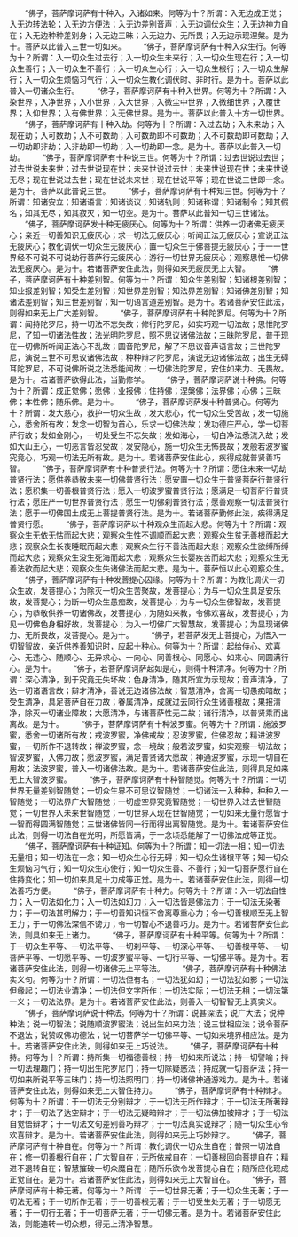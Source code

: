 <!-- { "loadSidebar": true } -->
　　“佛子，菩萨摩诃萨有十种入，入诸如来。何等为十？所谓：入无边成正觉；入无边转法轮；入无边方便法；入无边差别音声；入无边调伏众生；入无边神力自在；入无边种种差别身；入无边三昧；入无边力、无所畏；入无边示现涅槃。是为十。菩萨以此普入三世一切如来。
　　“佛子，菩萨摩诃萨有十种入众生行。何等为十？所谓：入一切众生过去行；入一切众生未来行；入一切众生现在行；入一切众生善行；入一切众生不善行；入一切众生心行；入一切众生根行；入一切众生解行；入一切众生烦恼习气行；入一切众生教化调伏时、非时行。是为十。菩萨以此普入一切诸众生行。
　　“佛子，菩萨摩诃萨有十种入世界。何等为十？所谓：入染世界；入净世界；入小世界；入大世界；入微尘中世界；入微细世界；入覆世界；入仰世界；入有佛世界；入无佛世界。是为十。菩萨以此普入十方一切世界。
　　“佛子，菩萨摩诃萨有十种入劫。何等为十？所谓：入过去劫；入未来劫；入现在劫；入可数劫；入不可数劫；入可数劫即不可数劫；入不可数劫即可数劫；入一切劫即非劫；入非劫即一切劫；入一切劫即一念。是为十。菩萨以此普入一切劫。
　　“佛子，菩萨摩诃萨有十种说三世。何等为十？所谓：过去世说过去世；过去世说未来世；过去世说现在世；未来世说过去世；未来世说现在世；未来世说无尽；现在世说过去世；现在世说未来世；现在世说平等；现在世说三世即一念。是为十。菩萨以此普说三世。
　　“佛子，菩萨摩诃萨有十种知三世。何等为十？所谓：知诸安立；知诸语言；知诸谈议；知诸轨则；知诸称谓；知诸制令；知其假名；知其无尽；知其寂灭；知一切空。是为十。菩萨以此普知一切三世诸法。
　　“佛子，菩萨摩诃萨发十种无疲厌心。何等为十？所谓：供养一切诸佛无疲厌心；亲近一切善知识无疲厌心；求一切法无疲厌心；听闻正法无疲厌心；宣说正法无疲厌心；教化调伏一切众生无疲厌心；置一切众生于佛菩提无疲厌心；于一一世界经不可说不可说劫行菩萨行无疲厌心；游行一切世界无疲厌心；观察思惟一切佛法无疲厌心。是为十。若诸菩萨安住此法，则得如来无疲厌无上大智。
　　“佛子，菩萨摩诃萨有十种差别智。何等为十？所谓：知众生差别智；知诸根差别智；知业报差别智；知受生差别智；知世界差别智；知法界差别智；知诸佛差别智；知诸法差别智；知三世差别智；知一切语言道差别智。是为十。若诸菩萨安住此法，则得如来无上广大差别智。
　　“佛子，菩萨摩诃萨有十种陀罗尼。何等为十？所谓：闻持陀罗尼，持一切法不忘失故；修行陀罗尼，如实巧观一切法故；思惟陀罗尼，了知一切诸法性故；法光明陀罗尼，照不思议诸佛法故；三昧陀罗尼，普于现在一切佛所听闻正法心不乱故；圆音陀罗尼，解了不思议音声语言故；三世陀罗尼，演说三世不可思议诸佛法故；种种辩才陀罗尼，演说无边诸佛法故；出生无碍耳陀罗尼，不可说佛所说之法悉能闻故；一切佛法陀罗尼，安住如来力、无畏故。是为十。若诸菩萨欲得此法，当勤修学。
　　“佛子，菩萨摩诃萨说十种佛。何等为十？所谓：成正觉佛；愿佛；业报佛；住持佛；涅槃佛；法界佛；心佛；三昧佛；本性佛；随乐佛。是为十。
　　“佛子，菩萨摩诃萨发十种普贤心。何等为十？所谓：发大慈心，救护一切众生故；发大悲心，代一切众生受苦故；发一切施心，悉舍所有故；发念一切智为首心，乐求一切佛法故；发功德庄严心，学一切菩萨行故；发如金刚心，一切处受生不忘失故；发如海心，一切白净法悉流入故；发如大山王心，一切恶言皆忍受故；发安隐心，施一切众生无怖畏故；发般若波罗蜜究竟心，巧观一切法无所有故。是为十。若诸菩萨安住此心，疾得成就普贤善巧智。
　　“佛子，菩萨摩诃萨有十种普贤行法。何等为十？所谓：愿住未来一切劫普贤行法；愿供养恭敬未来一切佛普贤行法；愿安置一切众生于普贤菩萨行普贤行法；愿积集一切善根普贤行法；愿入一切波罗蜜普贤行法；愿满足一切菩萨行普贤行法；愿庄严一切世界普贤行法；愿生一切佛刹普贤行法；愿善观察一切法普贤行法；愿于一切佛国土成无上菩提普贤行法。是为十。若诸菩萨勤修此法，疾得满足普贤行愿。
　　“佛子，菩萨摩诃萨以十种观众生而起大悲。何等为十？所谓：观察众生无依无怙而起大悲；观察众生性不调顺而起大悲；观察众生贫无善根而起大悲；观察众生长夜睡眠而起大悲；观察众生行不善法而起大悲；观察众生欲缚所缚而起大悲；观察众生没生死海而起大悲；观察众生长婴疾苦而起大悲；观察众生无善法欲而起大悲；观察众生失诸佛法而起大悲。是为十。菩萨恒以此心观察众生。
　　“佛子，菩萨摩诃萨有十种发菩提心因缘。何等为十？所谓：为教化调伏一切众生故，发菩提心；为除灭一切众生苦聚故，发菩提心；为与一切众生具足安乐故，发菩提心；为断一切众生愚痴故，发菩提心；为与一切众生佛智故，发菩提心；为恭敬供养一切诸佛故，发菩提心；为随如来教，令佛欢喜故，发菩提心；为见一切佛色身相好故，发菩提心；为入一切佛广大智慧故，发菩提心；为显现诸佛力、无所畏故，发菩提心。是为十。
　　“佛子，若菩萨发无上菩提心，为悟入一切智智故，亲近供养善知识时，应起十种心。何等为十？所谓：起给侍心、欢喜心、无违心、随顺心、无异求心、一向心、同善根心、同愿心、如来心、同圆满行心。是为十。
　　“佛子，若菩萨摩诃萨起如是心，则得十种清净。何等为十？所谓：深心清净，到于究竟无失坏故；色身清净，随其所宜为示现故；音声清净，了达一切诸语言故；辩才清净，善说无边诸佛法故；智慧清净，舍离一切愚痴暗故；受生清净，具足菩萨自在力故；眷属清净，成就过去同行众生诸善根故；果报清净，除灭一切诸业障故；大愿清净，与诸菩萨性无二故；诸行清净，以普贤乘而出离故。是为十。
　　“佛子，菩萨摩诃萨有十种波罗蜜。何等为十？所谓：施波罗蜜，悉舍一切诸所有故；戒波罗蜜，净佛戒故；忍波罗蜜，住佛忍故；精进波罗蜜，一切所作不退转故；禅波罗蜜，念一境故；般若波罗蜜，如实观察一切法故；智波罗蜜，入佛力故；愿波罗蜜，满足普贤诸大愿故；神通波罗蜜，示现一切自在用故；法波罗蜜，普入一切诸佛法故。是为十。若诸菩萨安住此法，则得具足如来无上大智波罗蜜。
　　“佛子，菩萨摩诃萨有十种智随觉。何等为十？所谓：一切世界无量差别智随觉；一切众生界不可思议智随觉；一切诸法一入种种，种种入一智随觉；一切法界广大智随觉；一切虚空界究竟智随觉；一切世界入过去世智随觉；一切世界入未来世智随觉；一切世界入现在世智随觉；一切如来无量行愿皆于一智而得圆满智随觉；三世诸佛皆同一行而得出离智随觉。是为十。若诸菩萨安住此法，则得一切法自在光明，所愿皆满，于一念顷悉能解了一切佛法成等正觉。
　　“佛子，菩萨摩诃萨有十种证知。何等为十？所谓：知一切法一相；知一切法无量相；知一切法在一念；知一切众生心行无碍；知一切众生诸根平等；知一切众生烦恼习气行；知一切众生心使行；知一切众生善、不善行；知一切菩萨愿行自在住持变化；知一切如来具足十力成等正觉。是为十。若诸菩萨安住此法，则得一切法善巧方便。
　　“佛子，菩萨摩诃萨有十种力。何等为十？所谓：入一切法自性力；入一切法如化力；入一切法如幻力；入一切法皆是佛法力；于一切法无染著力；于一切法甚明解力；于一切善知识恒不舍离尊重心力；令一切善根顺至无上智王力；于一切佛法深信不谤力；令一切智心不退善巧力。是为十。若诸菩萨安住此法，则具如来无上诸力。
　　“佛子，菩萨摩诃萨有十种平等。何等为十？所谓：于一切众生平等、一切法平等、一切刹平等、一切深心平等、一切善根平等、一切菩萨平等、一切愿平等、一切波罗蜜平等、一切行平等、一切佛平等。是为十。若诸菩萨安住此法，则得一切诸佛无上平等法。
　　“佛子，菩萨摩诃萨有十种佛法实义句。何等为十？所谓：一切法但有名；一切法犹如幻；一切法犹如影；一切法但缘起；一切法业清净；一切法但文字所作；一切法实际；一切法无相；一切法第一义；一切法法界。是为十。若诸菩萨安住此法，则善入一切智智无上真实义。
　　“佛子，菩萨摩诃萨说十种法。何等为十？所谓：说甚深法；说广大法；说种种法；说一切智法；说随顺波罗蜜法；说出生如来力法；说三世相应法；说令菩萨不退法；说赞叹佛功德法；说一切菩萨学一切佛平等、一切如来境界相应法。是为十。若诸菩萨安住此法，则得如来无上巧说法。
　　“佛子，菩萨摩诃萨有十种持。何等为十？所谓：持所集一切福德善根；持一切如来所说法；持一切譬喻；持一切法理趣门；持一切出生陀罗尼门；持一切除疑惑法；持成就一切菩萨法；持一切如来所说平等三昧门；持一切法照明门；持一切诸佛神通游戏力。是为十。若诸菩萨安住此法，则得如来无上大智住持力。
　　“佛子，菩萨摩诃萨有十种辩才。何等为十？所谓：于一切法无分别辩才；于一切法无所作辩才；于一切法无所著辩才；于一切法了达空辩才；于一切法无疑暗辩才；于一切法佛加被辩才；于一切法自觉悟辩才；于一切法文句差别善巧辩才；于一切法真实说辩才；随一切众生心令欢喜辩才。是为十。若诸菩萨安住此法，则得如来无上巧妙辩才。
　　“佛子，菩萨摩诃萨有十种自在。何等为十？所谓：教化调伏一切众生自在；普照一切法自在；修一切善根行自在；广大智自在；无所依戒自在；一切善根回向菩提自在；精进不退转自在；智慧摧破一切众魔自在；随所乐欲令发菩提心自在；随所应化现成正觉自在。是为十。若诸菩萨安住此法，则得如来无上大智自在。
　　“佛子，菩萨摩诃萨有十种无著。何等为十？所谓：于一切世界无著；于一切众生无著；于一切法无著；于一切所作无著；于一切善根无著；于一切受生处无著；于一切愿无著；于一切行无著；于一切菩萨无著；于一切佛无著。是为十。若诸菩萨安住此法，则能速转一切众想，得无上清净智慧。
